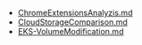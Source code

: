 - [ChromeExtensionsAnalyzis.md](ChromeExtensionsAnalyzis.md)
- [CloudStorageComparison.md](CloudStorageComparison.md)
- [EKS-VolumeModification.md](EKS-VolumeModification.md)
